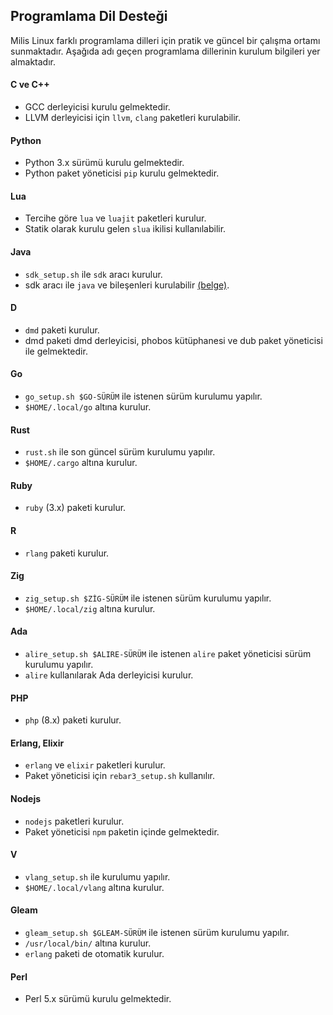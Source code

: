 
## Programlama Dil Desteği

Milis Linux farklı programlama dilleri için pratik ve güncel bir çalışma ortamı sunmaktadır.
Aşağıda adı geçen programlama dillerinin kurulum bilgileri yer almaktadır.

#### C ve C++
- GCC derleyicisi kurulu gelmektedir.
- LLVM derleyicisi için `llvm`, `clang` paketleri kurulabilir.

#### Python
- Python 3.x sürümü kurulu gelmektedir.
- Python paket yöneticisi `pip` kurulu gelmektedir.

#### Lua
- Tercihe göre `lua` ve `luajit` paketleri kurulur.
- Statik olarak kurulu gelen `slua` ikilisi kullanılabilir. 

#### Java
- `sdk_setup.sh` ile `sdk` aracı kurulur.
- sdk aracı ile `java` ve bileşenleri kurulabilir [(belge)](https://gitlab.com/milislinux/milis23/-/blob/main/belge/java.md).

#### D
- `dmd` paketi kurulur.
- dmd paketi dmd derleyicisi, phobos kütüphanesi ve dub paket yöneticisi ile gelmektedir.

#### Go
- `go_setup.sh $GO-SÜRÜM` ile istenen sürüm kurulumu yapılır.
- `$HOME/.local/go` altına kurulur.

#### Rust
- `rust.sh` ile son güncel sürüm kurulumu yapılır.
- `$HOME/.cargo` altına kurulur.

#### Ruby
- `ruby` (3.x) paketi kurulur.

#### R
- `rlang` paketi kurulur.

#### Zig
- `zig_setup.sh $ZİG-SÜRÜM` ile istenen sürüm kurulumu yapılır.
- `$HOME/.local/zig` altına kurulur.

#### Ada
- `alire_setup.sh $ALIRE-SÜRÜM` ile istenen `alire` paket yöneticisi sürüm kurulumu yapılır.
- `alire` kullanılarak Ada derleyicisi kurulur.

#### PHP
- `php` (8.x) paketi kurulur.

#### Erlang, Elixir
- `erlang` ve `elixir` paketleri kurulur.
- Paket yöneticisi için `rebar3_setup.sh` kullanılır.

#### Nodejs
- `nodejs` paketleri kurulur.
- Paket yöneticisi `npm` paketin içinde gelmektedir.

#### V
- `vlang_setup.sh` ile kurulumu yapılır.
- `$HOME/.local/vlang` altına kurulur.

#### Gleam
- `gleam_setup.sh $GLEAM-SÜRÜM` ile istenen sürüm kurulumu yapılır.
- `/usr/local/bin/` altına kurulur.
- `erlang` paketi de otomatik kurulur.

#### Perl
- Perl 5.x sürümü kurulu gelmektedir.
